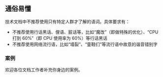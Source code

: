 ## 通俗易懂

技术文档中不推荐使用只有特定人群才了解的语词。具体要求有：

- 不推荐使用行话黑话、俚语、脏话等，比如“魔改”（即做特殊的优化）、“CPU 打到 60%”（即 CPU 使用率为 60%）等行话黑话
- 不推荐使用网络流行语，比如“墙裂”、“童鞋们”等流行语中故意的谐音错别字

### 案例

欢迎各位文档工作者补充你身边的案例。
